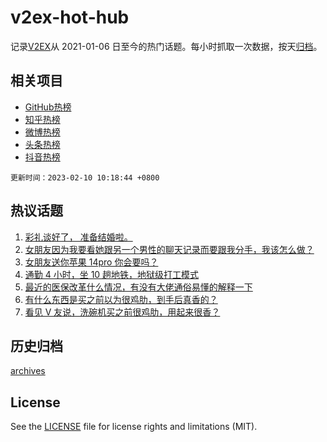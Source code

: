 # v2ex-hot-hub

 记录[V2EX](https://www.v2ex.com/)从 2021-01-06 日至今的热门话题。每小时抓取一次数据，按天[归档](archives)。
 
 ## 相关项目

- [GitHub热榜](https://github.com/lonnyzhang423/github-hot-hub)
- [知乎热榜](https://github.com/lonnyzhang423/zhihu-hot-hub)
- [微博热榜](https://github.com/lonnyzhang423/weibo-hot-hub)
- [头条热榜](https://github.com/lonnyzhang423/toutiao-hot-hub)
- [抖音热榜](https://github.com/lonnyzhang423/douyin-hot-hub)


 `更新时间：2023-02-10 10:18:44 +0800`

## 热议话题

1. [彩礼谈好了， 准备结婚啦。](https://www.v2ex.com/t/914496)
1. [女朋友因为我要看她跟另一个男性的聊天记录而要跟我分手，我该怎么做？](https://www.v2ex.com/t/914624)
1. [女朋友送你苹果 14pro 你会要吗？](https://www.v2ex.com/t/914489)
1. [通勤 4 小时，坐 10 趟地铁，地狱级打工模式](https://www.v2ex.com/t/914566)
1. [最近的医保改革什么情况，有没有大佬通俗易懂的解释一下](https://www.v2ex.com/t/914517)
1. [有什么东西是买之前以为很鸡肋，到手后真香的？](https://www.v2ex.com/t/914518)
1. [看见 V 友说，洗碗机买之前很鸡肋，用起来很香？](https://www.v2ex.com/t/914627)

## 历史归档

[archives](archives)

## License

See the [LICENSE](LICENSE) file for license rights and limitations (MIT).
